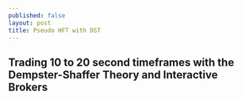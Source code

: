 ```yaml
---
published: false
layout: post
title: Pseudo HFT with DST
---
```


## Trading 10 to 20 second timeframes with the Dempster-Shaffer Theory and Interactive Brokers
